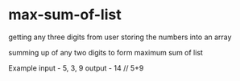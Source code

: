 # max-sum-of-list

getting any three digits from user
storing the numbers into an array

summing up of any two digits to form maximum sum of list

Example
input - 5, 3, 9
output - 14 // 5+9 
